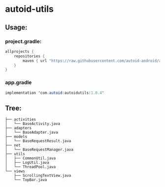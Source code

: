 # autoid-utils
## Usage:
  ### project.gradle:

  ```java
  allprojects {
      repositories {
          maven { url "https://raw.githubusercontent.com/autoid-android/autoid-utils/master" }
      }
  }
  ```
  ### app.gradle

  ```java
  implementation 'com.autoid:autoidutils:1.0.4'
  ```

## Tree:

  ```
  ├── activities
  │   └── BaseActivity.java
  ├── adapters
  │   └── BaseAdapter.java
  ├── models
  │   └── BaseRequestResult.java
  ├── net
  │   └── BaseRequestManager.java
  ├── utils
  │   ├── CommonUtil.java
  │   ├── LogUtil.java
  │   └── ThreadPool.java
  └── views
      ├── ScrollingTextView.java
      └── TopBar.java

  ```

